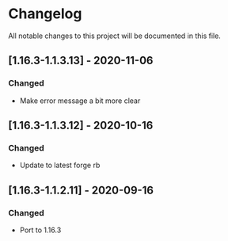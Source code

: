 # Changelog
All notable changes to this project will be documented in this file.

## [1.16.3-1.1.3.13] - 2020-11-06
### Changed
 - Make error message a bit more clear

## [1.16.3-1.1.3.12] - 2020-10-16
### Changed
 - Update to latest forge rb

## [1.16.3-1.1.2.11] - 2020-09-16
### Changed
 - Port to 1.16.3